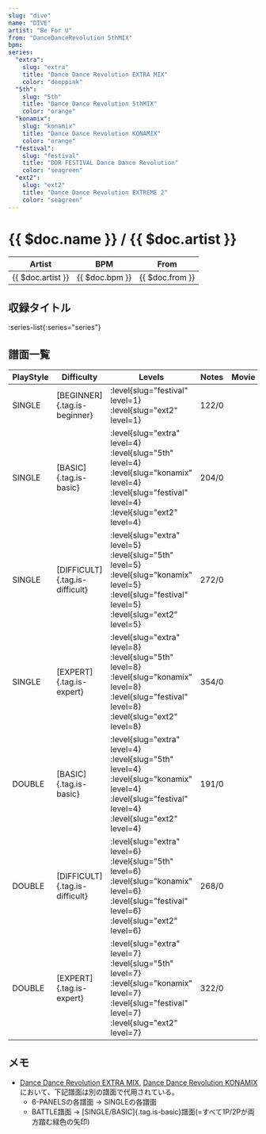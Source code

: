 ```yaml
---
slug: "dive"
name: "DIVE"
artist: "Be For U"
from: "DanceDanceRevolution 5thMIX"
bpm: 
series:
  "extra":
    slug: "extra"
    title: "Dance Dance Revolution EXTRA MIX"
    color: "deeppink"
  "5th":
    slug: "5th"
    title: "Dance Dance Revolution 5thMIX"
    color: "orange"
  "konamix":
    slug: "konamix"
    title: "Dance Dance Revolution KONAMIX"
    color: "orange"
  "festival":
    slug: "festival"
    title: "DDR FESTIVAL Dance Dance Revolution"
    color: "seagreen"
  "ext2":
    slug: "ext2"
    title: "Dance Dance Revolution EXTREME 2"
    color: "seagreen"
---
```


# {{ $doc.name }} / {{ $doc.artist }}

|Artist|BPM|From|
|------|---|----|
|{{ $doc.artist }}|{{ $doc.bpm }}|{{ $doc.from }}|

## 収録タイトル

:series-list{:series="series"}

## 譜面一覧

|PlayStyle|Difficulty|Levels|Notes|Movie|
|---------|----------|------|-----|-----|
|SINGLE|[BEGINNER]{.tag.is-beginner}|:level{slug="festival" level=1} :level{slug="ext2" level=1}|122/0||
|SINGLE|[BASIC]{.tag.is-basic}|:level{slug="extra" level=4} :level{slug="5th" level=4} :level{slug="konamix" level=4} :level{slug="festival" level=4} :level{slug="ext2" level=4}|204/0||
|SINGLE|[DIFFICULT]{.tag.is-difficult}|:level{slug="extra" level=5} :level{slug="5th" level=5} :level{slug="konamix" level=5} :level{slug="festival" level=5} :level{slug="ext2" level=5}|272/0||
|SINGLE|[EXPERT]{.tag.is-expert}|:level{slug="extra" level=8} :level{slug="5th" level=8} :level{slug="konamix" level=8} :level{slug="festival" level=8} :level{slug="ext2" level=8}|354/0||
|DOUBLE|[BASIC]{.tag.is-basic}|:level{slug="extra" level=4} :level{slug="5th" level=4} :level{slug="konamix" level=4} :level{slug="festival" level=4} :level{slug="ext2" level=4}|191/0||
|DOUBLE|[DIFFICULT]{.tag.is-difficult}|:level{slug="extra" level=6} :level{slug="5th" level=6} :level{slug="konamix" level=6} :level{slug="festival" level=6} :level{slug="ext2" level=6}|268/0||
|DOUBLE|[EXPERT]{.tag.is-expert}|:level{slug="extra" level=7} :level{slug="5th" level=7} :level{slug="konamix" level=7} :level{slug="festival" level=7} :level{slug="ext2" level=7}|322/0||

## メモ

- [Dance Dance Revolution EXTRA MIX](/series/extra), [Dance Dance Revolution KONAMIX](/series/konamix)において、下記譜面は別の譜面で代用されている。
  - 6-PANELSの各譜面 → SINGLEの各譜面
  - BATTLE譜面 → [SINGLE/BASIC]{.tag.is-basic}譜面(=すべて1P/2Pが両方踏む緑色の矢印)
